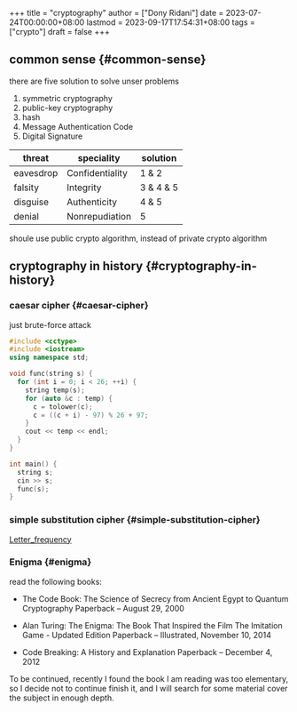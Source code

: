 +++
title = "cryptography"
author = ["Dony Ridani"]
date = 2023-07-24T00:00:00+08:00
lastmod = 2023-09-17T17:54:31+08:00
tags = ["crypto"]
draft = false
+++

## common sense {#common-sense}

there are five solution to solve unser problems

1.  symmetric cryptography
2.  public-key cryptography
3.  hash
4.  Message Authentication Code
5.  Digital Signature

| threat    | speciality      | solution          |
|-----------|-----------------|-------------------|
| eavesdrop | Confidentiality | 1 &amp; 2         |
| falsity   | Integrity       | 3 &amp; 4 &amp; 5 |
| disguise  | Authenticity    | 4 &amp; 5         |
| denial    | Nonrepudiation  | 5                 |

shoule use public crypto algorithm, instead of private crypto algorithm


## cryptography in history {#cryptography-in-history}


### caesar cipher {#caesar-cipher}

just brute-force attack

```cpp
#include <cctype>
#include <iostream>
using namespace std;

void func(string s) {
  for (int i = 0; i < 26; ++i) {
    string temp(s);
    for (auto &c : temp) {
      c = tolower(c);
      c = ((c + i) - 97) % 26 + 97;
    }
    cout << temp << endl;
  }
}

int main() {
  string s;
  cin >> s;
  func(s);
}
```


### simple substitution cipher {#simple-substitution-cipher}

[Letter_frequency](https://en.wikipedia.org/wiki/Letter_frequency)


### Enigma {#enigma}

read the following books:

-   The Code Book: The Science of Secrecy from Ancient Egypt to Quantum Cryptography Paperback – August 29, 2000

-   Alan Turing: The Enigma: The Book That Inspired the Film The Imitation Game - Updated Edition Paperback – Illustrated, November 10, 2014

-   Code Breaking: A History and Explanation Paperback – December 4, 2012

To be continued, recently I found the book I am reading was too elementary, so I decide not to continue finish it, and I will search for some material cover the subject in enough depth.
